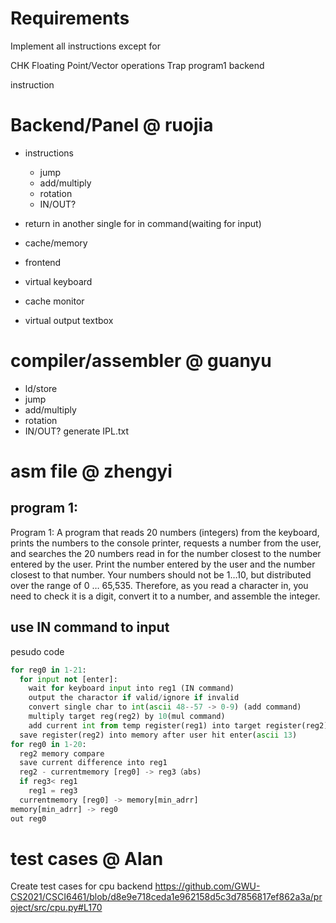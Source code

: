 # Requirements
Implement all instructions except for

CHK
Floating Point/Vector operations
Trap
program1
backend

instruction

# Backend/Panel @ ruojia
- instructions
  - jump
  - add/multiply
  - rotation
  - IN/OUT?
- return in another single for in command(waiting for input)
- cache/memory

- frontend
- virtual keyboard
- cache monitor
- virtual output textbox

# compiler/assembler @ guanyu
  - ld/store
  - jump
  - add/multiply
  - rotation
  - IN/OUT?
generate IPL.txt

# asm file @ zhengyi
## program 1:

Program 1: A program that reads 20 numbers (integers) from the keyboard, prints the numbers to the console printer, 
requests a number from the user, and searches the 20 numbers read in for the number closest to the number entered by 
the user. Print the number entered by the user and the number closest to that number. Your numbers should not be 1…10, 
but distributed over the range of 0 … 65,535. Therefore, as you read a character in, you need to check it is a digit, 
convert it to a number, and assemble the integer.


## use IN command to input
pesudo code
```python
for reg0 in 1-21:
  for input not [enter]:
    wait for keyboard input into reg1 (IN command)
    output the charactor if valid/ignore if invalid
    convert single char to int(ascii 48--57 -> 0-9) (add command)
    multiply target reg(reg2) by 10(mul command)
    add current int from temp register(reg1) into target register(reg2)
  save register(reg2) into memory after user hit enter(ascii 13)
for reg0 in 1-20:
  reg2 memory compare
  save current difference into reg1
  reg2 - currentmemory [reg0] -> reg3（abs)
  if reg3< reg1
    reg1 = reg3
  currentmemory [reg0] -> memory[min_adrr]
memory[min_adrr] -> reg0
out reg0
```
# test cases @ Alan
Create test cases for cpu backend
https://github.com/GWU-CS2021/CSCI6461/blob/d8e9e718ceda1e962158d5c3d7856817ef862a3a/project/src/cpu.py#L170
